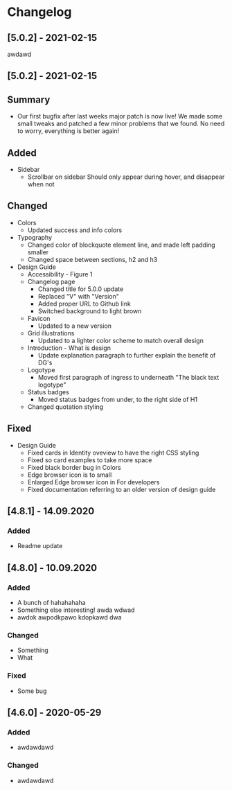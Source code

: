 # Changelog

<!--- Begin Release 6.0.2 -->
## [5.0.2] - 2021-02-15 
awdawd
<!--- End Release 6.0.2 -->

## [5.0.2] - 2021-02-15 

## Summary
- Our first bugfix after last weeks major patch is now live! We made some small tweaks and patched a few minor problems that we found. No need to worry, everything is better again!

## Added
- Sidebar
  - Scrollbar on sidebar Should only appear during hover, and disappear when not

## Changed
- Colors
  - Updated success and info colors
- Typography
  - Changed color of blockquote element line, and made left padding smaller
  - Changed space between sections, h2 and h3
- Design Guide
  - Accessibility - Figure 1
  - Changelog page
    - Changed title for 5.0.0 update
    - Replaced "V" with "Version"
    - Added proper URL to Github link
    - Switched background to light brown
  - Favicon
    - Updated to a new version
  - Grid illustrations
    - Updated to a lighter color scheme to match overall design
  - Introduction - What is design
    - Update explanation paragraph to further explain the benefit of DG's
  - Logotype
    - Moved first paragraph of ingress to underneath "The black text logotype"
  - Status badges 
    - Moved status badges from under, to the right side of H1
  - Changed quotation styling

## Fixed
- Design Guide
  - Fixed cards in Identity oveview to have the right CSS styling
  - Fixed so card examples to take more space
  - Fixed black border bug in Colors 
  - Edge browser icon is to small
  - Enlarged Edge browser icon in For developers
  - Fixed documentation referring to an older version of design guide 

<!--- Begin Release 4.8.1 -->
## [4.8.1] - 14.09.2020

### Added
- Readme update
<!--- End Release 4.8.1 -->

<!--- Begin Release 4.8.0 -->
## [4.8.0] - 10.09.2020

### Added
- A bunch of hahahahaha
- Something else interesting! awda wdwad 
- awdok awpodkpawo kdopkawd dwa 

### Changed
- Something
- What

### Fixed
- Some bug
<!--- End Release 4.8.0 -->


## [4.6.0] - 2020-05-29

### Added
- awdawdawd
### Changed
- awdawdawd
